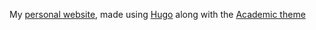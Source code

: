 My [personal website](https://josephkav.io), made using [Hugo](https://github.com/gohugoio/hugo) along with the [Academic theme](https://sourcethemes.com/academic/)
